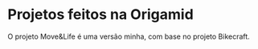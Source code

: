 # Projetos feitos na Origamid
O projeto Move&Life é uma versão minha, com base no projeto Bikecraft.
